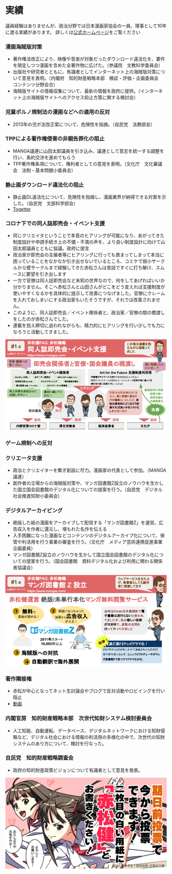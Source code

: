 # 実績

議員経験はありませんが、政治分野では日本漫画家協会の一員、理事として10年に渡る実績があります。
詳しくは[公式ホームページ](https://kenakamatsu.jp/more-support)をご覧ください

### 漫画海賊版対策
- 著作権法改正により、映像や音楽が対象だったダウンロード違法化を、要件を限定しつつ漫画を含めた全著作物に広げた。（参議院　文教科学委員会）
- 出版社や研究者とともに、有識者としてインターネット上の海賊版対策について意見を表明。（内閣府　知的財産戦略本部　検証・評価・企画委員会　コンテンツ分野会合）
- 海賊版サイトの情報収集について、最新の情報を政府に提供。（インターネット上の海賊版サイトへのアクセス抑止方策に関する検討会）

### 児童ポルノ規制法の漫画などへの適用の反対
- 2013年の児ポ法改正案について、危険性を指摘。（自民党　法務部会）

### TPPによる著作権侵害の非親告罪化の阻止
- MANGA議連に山田太郎議員を引き込み、議連として意志を統一する調整を行い、条約交渉を進めてもらう
- TPP著作権条項について、権利者としての意見を表明。（文化庁　文化審議会　法制・基本問題小委員会）

### 静止画ダウンロード違法化の阻止
- 静止画DL違法化について、危険性を指摘し、漫画業界が納得できる対案を示した。（自民党　文部科学部会）
- [Togetter](https://togetter.com/li/1883338)

### コロナ下での同人誌即売会・イベント支援
- 同じクリエイタということで本音のヒアリングが可能になり、あがってきた制度設計や申請手続き上の不備・不満の声を、より良い制度設計に向けて山田太郎議員とともに協議。政府に提言
- 政治家が即売会の主催者等にヒアリングに行っても畏まってしまって本当に困っていることをなかなか引き出せないでいるところ、コミケで弱小サークルから壁サークルまで経験してきた赤松さんは昔話ですぐに打ち解け、スムースに要望を引き出します
- 一方で官僚は同人誌即売会など未知の世界なので、何をしてあげればいいか分かりません。そこへ赤松さんと山田さんがどこをどう変えれば支援制度が使いやすくなるかを具体的に提示して改善につなげました。官僚にクレームを入れておしまいにする政治家もいたそうですが、それでは改善されません。
- このように、同人誌即売会／イベント関係者と、政治家／官僚の間の橋渡しをしたのが赤松さんでした。
- 連載を抱え締切に追われながらも、精力的にヒアリングを行い少しでも力になろうと活動してきました。

![同人誌即売会・イベント支援](/assets/infographics/about_05.png)

### ゲーム規制への反対

### クリエータ支援
- 政治とクリエイターを繋ぎ創設に尽力。漫画家の代表として参加。（MANGA議連）
- 創作者の立場からの海賊版対策や、マンガ図書館Z設立のノウハウを生かした国立国会図書館のデジタル化についての提案を行う。（自民党　デジタル社会推進知財小委員会）

### デジタルアーカイビング
- 絶版した紙の漫画をアーカイブして配信する「マンガ図書館Z」を運営。広告収入を作者に還元し、埋もれた名作を伝える
- 入手困難になった漫画などコンテンツのデジタルアーカイブ化について、保管や利活用を行う事業の審査を行う。（文化庁　メディア芸術連携促進事業　企画委員）
- マンガ図書館Z設立のノウハウを生かして国立国会図書館のデジタル化についての提案を行う。（国会図書館　資料デジタル化および利用に関わる関係者協議会）

![マンガ図書館Z](/assets/infographics/about_04.png)

### 著作隣接権
- 赤松が中心となってネット生討論会やブログで反対活動やロビイングを行い阻止
- [動画](https://twitter.com/i/status/1539115595551350786)

### 内閣官房　知的財産戦略本部　次世代知財システム検討委員会
- 人工知能、自動運転、データベース、デジタルネットワークにおける知財侵略など、デジタル社会における情報の利活用の多様化の中で、次世代の知財システムのあり方について、検討を行なった。

### 自民党　知的財産戦略調査会
- 政府の知的財産政策ビジョンについて有識者として意見を発表。

<img src="/assets/images/FWjB3B3UYAAOUJZ.jpeg" width="800px">

